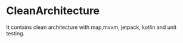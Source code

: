 # CleanArchitecture
It contains clean architecture with map,mvvm, jetpack, kotlin and unit testing.
